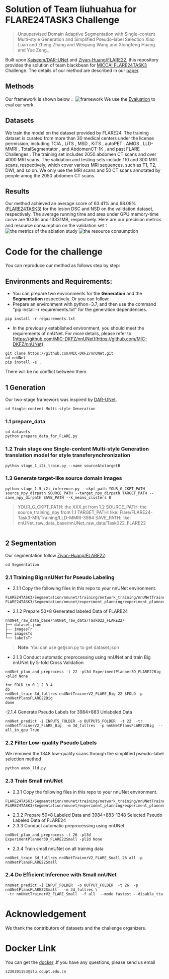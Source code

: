 ﻿#  Solution of Team liuhuahua for FLARE24TASK3 Challenge

>Unsupervised Domain Adaptive Segmentation with Single-content Multi-style Generation and Simplified Pseudo-label Selection
>Xiao Luan and Zheng Zhang and Weiqiang Wang and Xiongfeng Huang and Yue Zeng_

Built upon [Kaiseem/DAR-UNet](https://github.com/Kaiseem/DAR-UNet) and [Ziyan-Huang/FLARE22](https://github.com/Ziyan-Huang/FLARE22), this repository provides the solution of team blackbean for [MICCAI FLARE24TASK3](https://www.codabench.org/competitions/2296/) Challenge. The details of our method are described in our [paper](https://openreview.net/forum?id=705SUzdm3p).


## Methods

Our framework is shown below：
![framework](https://github.com/ZZhangZZheng/FLARE24-TASK3/blob/master/picture/framework99.png)
We use the [Evaluation](https://github.com/JunMa11/FLARE/tree/main/FLARE22/Evaluation) to eval our work.
## Datasets

We train the model on the dataset provided by FLARE24.
The training dataset is curated from more than 30 medical centers under the license permission, including TCIA , LiTS , MSD , KiTS , autoPET , AMOS , LLD-MMRI , TotalSegmentator , and AbdomenCT-1K , and past FLARE Challenges . The training set includes 2050 abdomen CT scans and over 4000 MRI scans. The validation and testing sets include 110 and 300 MRI scans, respectively, which cover various MRI sequences, such as T1, T2, DWI, and so on.
We only use the MRI scans and 50 CT scans annotated by people amog the 2050 abdomen CT scans.



## Results

Our method achieved an average score of 63.41% and 68.08%([FLARE24TASK3](https://www.codabench.org/competitions/2296/#/results-tab)) for the lesion DSC and NSD on the validation dataset, respectively. The average running time and area under GPU memory-time curve are 10.36s and 13331MB, respectively.
Here are our precision metrics and resource consumption on the validation set：
![the metrics of the ablation study](https://github.com/ZZhangZZheng/FLARE24-TASK3/blob/master/picture/ablation%20result.png)
![the resource consumption](https://github.com/ZZhangZZheng/FLARE24-TASK3/blob/master/picture/time.png)
# Code for the challenge

You can reproduce our method as follows step by step:

## Environments and Requirements:
-   You can prepare two environments for the **Generation** and the **Segmentation** respectively. Or you can follow:
- Prepare an environment with python=3.7, and then use the command "pip install -r requirements.txt" for the generation dependencies.
```
pip install -r requirements.txt
```
- In the previously established environment, you should meet the requirements of nnUNet. For more details, please refer to [https://github.com/MIC-DKFZ/nnUNet](https://github.com/MIC-DKFZ/nnUNet)
```
git clone https://github.com/MIC-DKFZ/nnUNet.git
cd nnUNet
pip install -e .
```
There will be no conflict between them.


## 1 Generation

Our two-stage framework was inspired by [DAR-UNet](https://github.com/Kaiseem/DAR-UNet).
```
cd Single-content Multi-style Generation
```
### 1.1  prepare_data
```
cd datasets
python prepare_data_for_FLARE.py
```

### 1.2  Train stage one Single-content Multi-style Generation translation model for style transferynchronization

```
python stage_1_i2i_train.py --name sourceAtotargetB
```


### 1.3 Generate target-like source domain images

```
python stage_1.5_i2i_inference.py --ckpt_path YOUR_G_CKPT_PATH --source_npy_dirpath SOURCE_PATH --target_npy_dirpath TARGET_PATH --save_npy_dirpath SAVE_PATH --k_means_clusters 8
```
>YOUR_G_CKPT_PATH: the XXX.pt from 1.2
SOURCE_PATH: the source_training_npy from 1.1
TARGET_PATH: like:
 Flare/FLARE24-Task3-MR/Training/LLD-MMRI-3984
SAVE_PATH: like: nnUNet_raw_data_base/nnUNet_raw_data/Task022_FLARE22
```
```

## 2 Segmentation
Our segmentation  follow  [Ziyan-Huang/FLARE22](https://github.com/Ziyan-Huang/FLARE22).
```
cd Segmentation
```


### 2.1 Training Big nnUNet for Pseudo Labeling

- 2.1.1 Copy the following files in this repo to your nnUNet environment.
```
FLARE24TASK3/Segmentation/nnunet/training/network_training/nnUNetTrainerV2_FLARE.py
FLARE24TASK3/Segmentation/nnunet/experiment_planning/experiment_planner_FLARE22Big.py
```
- 2.1.2 Prepare 50*8 Generated labeled Data of FLARE24
```
nnUNet_raw_data_base/nnUNet_raw_data/Task022_FLARE22/
├── dataset.json
├── imagesTr
├── imagesTs
└── labelsTr
```
> **Note:** You can use getjson.py to get dataset.json
- 2.1.3 Conduct automatic preprocessing using nnUNet and  train Big nnUNet by 5-fold Cross Validation
```
nnUNet_plan_and_preprocess -t 22 -pl3d ExperimentPlanner3D_FLARE22Big -pl2d None
```
```
for FOLD in 0 1 2 3 4
do
nnUNet_train 3d_fullres nnUNetTrainerV2_FLARE_Big 22 $FOLD -p nnUNetPlansFLARE22Big
done
```
-2.1.4  Generate Pseudo Labels for 3984+883 Unlabeled Data
```
nnUNet_predict -i INPUTS_FOLDER -o OUTPUTS_FOLDER  -t 22  -tr nnUNetTrainerV2_FLARE_Big  -m 3d_fullres  -p nnUNetPlansFLARE22Big  --all_in_gpu True 
```

### 2.2  Filter Low-quality Pseudo Labels
We removed the 1348 low-quality scans through the simplified pseudo-label selection method
```
python amos_lld.py
```
### 2.3  Train Small nnUNet
- 2.3.1 Copy the following files in this repo to your nnUNet environment.
 ```
FLARE24TASK3/Segmentation/nnunet/training/network_training/nnUNetTrainerV2_FLARE.py
FLARE24TASK3/Segmentation/nnunet/experiment_planning/experiment_planner_FLARE22Small.py
```
- 2.3.2 Prepare 50*8 Labeled Data and 3984+883-1348 Selected Pseudo Labeled Data of FLARE24
- 2.3.3 Conduct automatic preprocessing using nnUNet
```
nnUNet_plan_and_preprocess -t 26 -pl3d ExperimentPlanner3D_FLARE22Small -pl2d None
```
- 2.3.4  Train small nnUNet on all training data
```
nnUNet_train 3d_fullres nnUNetTrainerV2_FLARE_Small 26 all -p nnUNetPlansFLARE22Small
```
### 2.4  Do Efficient Inference with Small nnUNet
```
nnUNet_predict -i INPUT_FOLDER  -o OUTPUT_FOLDER  -t 26  -p nnUNetPlansFLARE22Small   -m 3d_fullres \
 -tr nnUNetTrainerV2_FLARE_Small  -f all  --mode fastest --disable_tta
```

# Acknowledgement
We thank the contributors of datasets and the challenge organizers.
# Docker Link
You can get the [docker](https://pan.baidu.com/s/11RM32jPOBzFmzeGBH6sB7A?pwd=8888) .If you have any questions, please send us email 
```
s230201153@stu.cqupt.edu.cn
``` 
